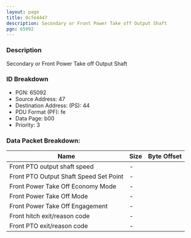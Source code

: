 ```yaml
---
layout: page
title: 0cfe4447
description: Secondary or Front Power Take off Output Shaft
pgn: 65092
---
```


### Description

Secondary or Front Power Take off Output Shaft

### ID Breakdown
* PGN: 65092
* Source Address: 47
* Destination Address: (PS): 44
* PDU Format (PF): fe
* Data Page: b00
* Priority: 3
### Data Packet Breakdown:

| Name | Size | Byte Offset |
| ---- | ---- | ----------- |
| Front PTO output shaft speed | - |  |
| Front PTO Output Shaft Speed Set Point | - |  |
| Front Power Take Off Economy Mode | - |  |
| Front Power Take Off Mode | - |  |
| Front Power Take Off Engagement | - |  |
| Front hitch exit/reason code | - |  |
| Front PTO exit/reason code | - |  |
